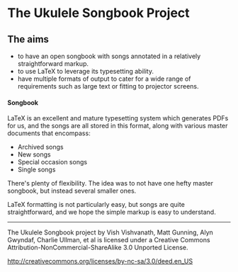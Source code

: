 # The Ukulele Songbook Project

## The aims

* to have an open songbook with songs annotated in a relatively straightforward markup.
* to use LaTeX to leverage its typesetting ability.
* have multiple formats of output to cater for a wide range of requirements such as large text or fitting to projector screens.

#### Songbook

LaTeX is an excellent and mature typesetting system which generates PDFs for us, and the songs are all stored in this format, along with various master documents that encompass:

* Archived songs
* New songs
* Special occasion songs
* Single songs

There's plenty of flexibility. The idea was to not have one hefty master songbook, but instead several smaller ones.

LaTeX formatting is not particularly easy, but songs are quite straightforward, and we hope the simple markup is easy to understand.

----------------------------------------

The Ukulele Songbook project by Vish Vishvanath, Matt Gunning, Alyn Gwyndaf, Charlie Ullman, et al is licensed under a Creative Commons Attribution-NonCommercial-ShareAlike 3.0 Unported License.

http://creativecommons.org/licenses/by-nc-sa/3.0/deed.en_US

